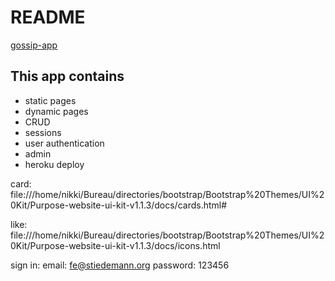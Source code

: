 # README
[gossip-app](https://gossip-basic-app-rails.herokuapp.com/)

## This app contains
- static pages
- dynamic pages
- CRUD
- sessions
- user authentication
- admin
- heroku deploy

card:
file:///home/nikki/Bureau/directories/bootstrap/Bootstrap%20Themes/UI%20Kit/Purpose-website-ui-kit-v1.1.3/docs/cards.html#

like:
file:///home/nikki/Bureau/directories/bootstrap/Bootstrap%20Themes/UI%20Kit/Purpose-website-ui-kit-v1.1.3/docs/icons.html

sign in:
	email:
		fe@stiedemann.org
	password: 123456